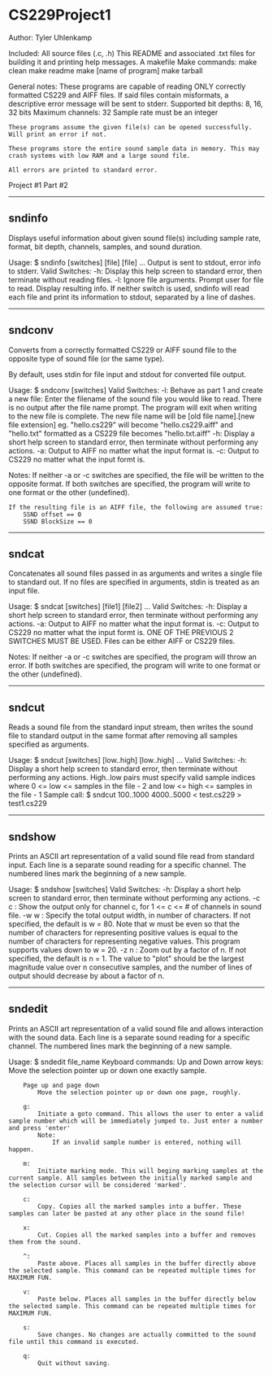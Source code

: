 CS229Project1
=============

Author:
Tyler Uhlenkamp

Included:
All source files (.c, .h)
This README and associated .txt files for building it and printing help messages.
A makefile
	Make commands:
		make clean
		make readme
		make [name of program]
		make tarball

General notes:
	These programs are capable of reading ONLY correctly formatted CS229 and AIFF files. If said files contain misformats, a descriptive error message will be sent to stderr. 
		Supported bit depths: 8, 16, 32 bits
		Maximum channels: 32
		Sample rate must be an integer
	
	These programs assume the given file(s) can be opened successfully. Will print an error if not. 
	
	These programs store the entire sound sample data in memory. This may crash systems with low RAM and a large sound file. 

	All errors are printed to standard error.
Project #1 Part #2

------------------------
sndinfo
------------------------
Displays useful information about given sound file(s) including sample rate, format, bit depth, channels, samples, and sound duration. 

Usage: $ sndinfo [switches] [file] [file] ...
	Output is sent to stdout, error info to stderr. 
	Valid Switches:
		-h: Display this help screen to standard error, then terminate without reading files.
		-l: Ignore file arguments. Prompt user for file to read. Display resulting info. 
	If neither switch is used, sndinfo will read each file and print its information to stdout, separated by a line of dashes.
		

------------------------
sndconv
------------------------
Converts from a correctly formatted CS229 or AIFF sound file to the opposite type of sound file (or the same type).

By default, uses stdin for file input and stdout for converted file output.

Usage: $ sndconv [switches]
	Valid Switches:
		-l: Behave as part 1 and create a new file:
			Enter the filename of the sound file you would like to read. There is no output after the file name prompt. The program will exit when writing to the new file is complete. 
			The new file name will be [old file name].[new file extension]
				eg. "hello.cs229" will become "hello.cs229.aiff" and "hello.txt" formatted as a CS229 file becomes "hello.txt.aiff"
		-h: Display a short help screen to standard error, then terminate without performing any actions.
		-a: Output to AIFF no matter what the input format is.
		-c: Output to CS229 no matter what the input formt is.

Notes:
	If neither -a or -c switches are specified, the file will be written to the opposite format. If both switches are specified, the program will write to one format or the other (undefined).

	If the resulting file is an AIFF file, the following are assumed true:
		SSND offset == 0
		SSND BlockSize == 0

------------------------
sndcat
------------------------
Concatenates all sound files passed in as arguments and writes a single file to standard out. If no files are specified in arguments, stdin is treated as an input file. 

Usage: $ sndcat [switches] [file1] [file2] ...
	Valid Switches:
		-h: Display a short help screen to standard error, then terminate without performing any actions.
		-a: Output to AIFF no matter what the input format is.
		-c: Output to CS229 no matter what the input formt is.
		ONE OF THE PREVIOUS 2 SWITCHES MUST BE USED. 
	Files can be either AIFF or CS229 files.
	
Notes:
	If neither -a or -c switches are specified, the program will throw an error.
	 If both switches are specified, the program will write to one format or the other (undefined).

------------------------
sndcut
------------------------
Reads a sound file from the standard input stream, then writes the sound file to standard output in the same format after removing all samples specified as arguments. 

Usage: $ sndcut [switches] [low..high] [low..high] ...
 	Valid Switches:
		-h: Display a short help screen to standard error, then terminate without performing any actions.
	High..low pairs must specify valid sample indices where 0 <= low <= samples in the file - 2 and low <= high <= samples in the file - 1
	Sample call:
		$ sndcut 100..1000 4000..5000 < test.cs229 > test1.cs229

------------------------
sndshow
------------------------
Prints an ASCII art representation of a valid sound file read from standard input.
	Each line is a separate sound reading for a specific channel.
	The numbered lines mark the beginning of a new sample. 
	
Usage: $ sndshow [switches]
	Valid Switches:
		-h: Display a short help screen to standard error, then terminate without performing any actions.
		-c c : Show the output only for channel c, for 1 <= c <= # of channels in sound file.
		-w w : Specify the total output width, in number of characters. If not specified, the default is w = 80. Note that w must be even so that the number of characters for representing positive values is equal to the number of characters for representing negative values. This program supports values down to w = 20.
		-z n : Zoom out by a factor of n. If not specified, the default is n = 1. The value to "plot" should be the largest magnitude value over n consecutive samples, and the number of lines of output should decrease by about a factor of n.

------------------------
sndedit
------------------------
Prints an ASCII art representation of a valid sound file and allows interaction with the sound data.
	Each line is a separate sound reading for a specific channel.
	The numbered lines mark the beginning of a new sample. 
	
Usage: $ sndedit file_name
	Keyboard commands:
		Up and Down arrow keys: 
			Move the selection pointer up or down one exactly sample. 
		
		Page up and page down
			Move the selection pointer up or down one page, roughly. 
		
		g:
			Initiate a goto command. This allows the user to enter a valid sample number which will be immediately jumped to. Just enter a number and press 'enter' 
			Note: 
				If an invalid sample number is entered, nothing will happen.

		m:
			Initiate marking mode. This will beging marking samples at the current sample. All samples between the initially marked sample and the selection cursor will be considered 'marked'. 
		
		c:
			Copy. Copies all the marked samples into a buffer. These samples can later be pasted at any other place in the sound file!
		
		x:
			Cut. Copies all the marked samples into a buffer and removes them from the sound. 
		
		^:
			Paste above. Places all samples in the buffer directly above the selected sample. This command can be repeated multiple times for MAXIMUM FUN.

		v:
			Paste below. Places all samples in the buffer directly below the selected sample. This command can be repeated multiple times for MAXIMUM FUN.

		s:
			Save changes. No changes are actually committed to the sound file until this command is executed.

		q: 
			Quit without saving. 
